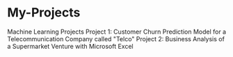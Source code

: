 # My-Projects
Machine Learning Projects
Project 1: Customer Churn Prediction Model for a Telecommunication Company called "Telco"
Project 2: Business Analysis of a Supermarket Venture with Microsoft Excel
